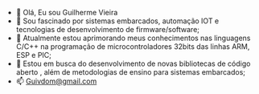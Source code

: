 - 👋 Olá, Eu sou Guilherme Vieira
- 👀 Sou fascinado por sistemas embarcados, automação IOT  e tecnologias de desenvolvimento de firmware/software;
- 🌱 Atualmente estou aprimorando meus conhecimentos nas linguagens C/C++ na programação de microcontroladores 32bits das linhas ARM, ESP e PIC;
- 💞️ Estou em busca do desenvolvimento de novas bibliotecas de código aberto , além de metodologias de ensino para sistemas embarcados;
- 📫 Guivdom@gmail.com

<!---
GuilhermeVieira-code/GuilhermeVieira-code is a ✨ special ✨ repository because its `README.md` (this file) appears on your GitHub profile.
You can click the Preview link to take a look at your changes.
--->
